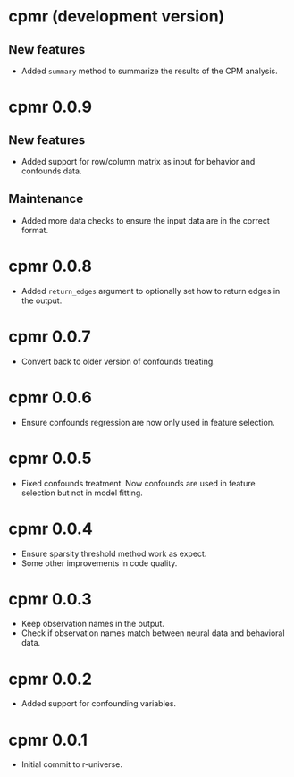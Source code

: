 # cpmr (development version)

## New features

* Added `summary` method to summarize the results of the CPM analysis.

# cpmr 0.0.9

## New features

* Added support for row/column matrix as input for behavior and confounds data.

## Maintenance

* Added more data checks to ensure the input data are in the correct format.

# cpmr 0.0.8

* Added `return_edges` argument to optionally set how to return edges in the output.

# cpmr 0.0.7

* Convert back to older version of confounds treating.

# cpmr 0.0.6

* Ensure confounds regression are now only used in feature selection.

# cpmr 0.0.5

* Fixed confounds treatment. Now confounds are used in feature selection but not in model fitting.

# cpmr 0.0.4

* Ensure sparsity threshold method work as expect.
* Some other improvements in code quality.

# cpmr 0.0.3

* Keep observation names in the output.
* Check if observation names match between neural data and behavioral data.

# cpmr 0.0.2

* Added support for confounding variables.

# cpmr 0.0.1

* Initial commit to r-universe.
